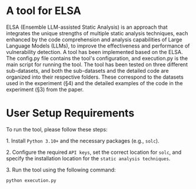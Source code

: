 # A tool for ELSA
ELSA (Ensemble LLM-assisted Static Analysis) is an approach that integrates the unique strengths of multiple static analysis techniques, each enhanced by the code comprehension and analysis capabilities of Large Language Models (LLMs), to improve the effectiveness and performance of vulnerability detection.
A tool has been implemented based on the ELSA.
The config.py file contains the tool's configuration, and execution.py is the main script for running the tool. The tool has been tested on three different sub-datasets, and both the sub-datasets and the detailed code are organized into their respective folders. These correspond to the datasets used in the experiment (§4) and the detailed examples of the code in the experiment (§3) from the paper.

# User Setup Requirements

To run the tool, please follow these steps:

1\. Install `Python 3.10+` and the necessary packages (e.g., `solc`).

2\. Configure the required `API keys`, set the correct location for `solc`, and specify the installation location for the `static analysis techniques`.

3\. Run the tool using the following command: 
```bash
python execution.py
